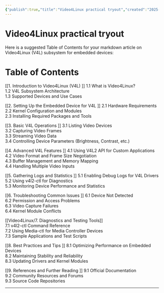 ```yaml
---
{"publish":true,"title":"Video4Linux practical tryout","created":"2025-07-07","modified":"2025-07-07","cssclasses":""}
---
```



# Video4Linux practical tryout


Here is a suggested Table of Contents for your markdown article on Video4Linux (V4L) subsystem for embedded devices:

# Table of Contents

[[1. Introduction to Video4Linux (V4L) ]]
   1.1 What is Video4Linux?  
   1.2 V4L Subsystem Architecture  
   1.3 Supported Devices and Use Cases  

[[2. Setting Up the Embedded Device for V4L ]]
   2.1 Hardware Requirements  
   2.2 Kernel Configuration and Modules  
   2.3 Installing Required Packages and Tools  

[[3. Basic V4L Operations  ]]
   3.1 Listing Video Devices  
   3.2 Capturing Video Frames  
   3.3 Streaming Video Data  
   3.4 Controlling Device Parameters (Brightness, Contrast, etc.)  

[[4. Advanced V4L Features  ]]
   4.1 Using V4L2 API for Custom Applications  
   4.2 Video Format and Frame Size Negotiation  
   4.3 Buffer Management and Memory Mapping  
   4.4 Handling Multiple Video Inputs  

[[5. Gathering Logs and Statistics ]] 
   5.1 Enabling Debug Logs for V4L Drivers  
   5.2 Using v4l2-ctl for Diagnostics  
   5.3 Monitoring Device Performance and Statistics  

[[6. Troubleshooting Common Issues ]] 
   6.1 Device Not Detected  
   6.2 Permission and Access Problems  
   6.3 Video Capture Failures  
   6.4 Kernel Module Conflicts  

[[Video4Linux/7. Diagnostics and Testing Tools]]  
   7.1 v4l2-ctl Command Reference  
   7.2 Using Media-ctl for Media Controller Devices  
   7.3 Sample Applications and Test Scripts  

[[8. Best Practices and Tips  ]]
   8.1 Optimizing Performance on Embedded Devices  
   8.2 Maintaining Stability and Reliability  
   8.3 Updating Drivers and Kernel Modules  

[[9. References and Further Reading  ]]
   9.1 Official Documentation  
   9.2 Community Resources and Forums  
   9.3 Source Code Repositories  

---
